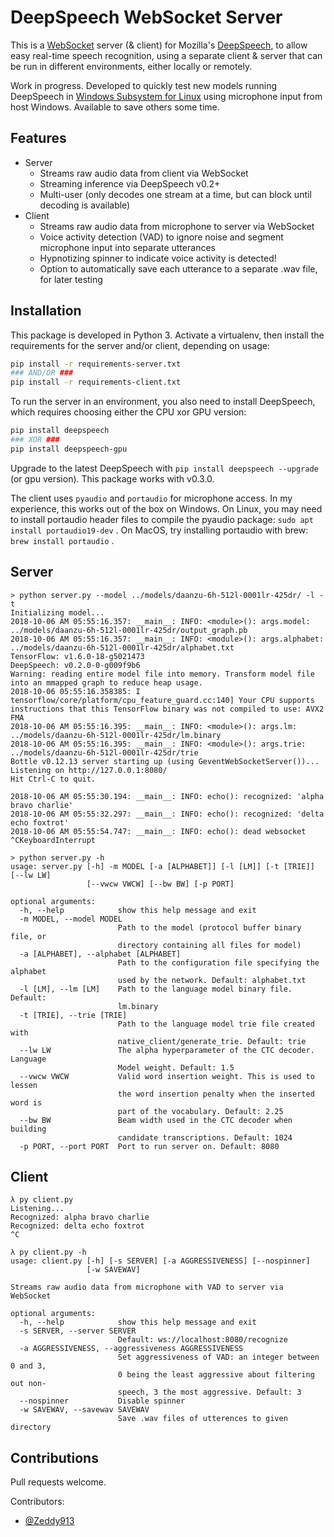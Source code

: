 # DeepSpeech WebSocket Server

This is a [WebSocket](https://en.wikipedia.org/wiki/WebSocket) server (& client) for Mozilla's [DeepSpeech](https://github.com/mozilla/DeepSpeech), to allow easy real-time speech recognition, using a separate client & server that can be run in different environments, either locally or remotely.

Work in progress. Developed to quickly test new models running DeepSpeech in [Windows Subsystem for Linux](https://docs.microsoft.com/en-us/windows/wsl/about) using microphone input from host Windows. Available to save others some time.

## Features

* Server
    - Streams raw audio data from client via WebSocket
    - Streaming inference via DeepSpeech v0.2+
    - Multi-user (only decodes one stream at a time, but can block until decoding is available)
* Client
    - Streams raw audio data from microphone to server via WebSocket
    - Voice activity detection (VAD) to ignore noise and segment microphone input into separate utterances
    - Hypnotizing spinner to indicate voice activity is detected!
    - Option to automatically save each utterance to a separate .wav file, for later testing

## Installation

This package is developed in Python 3.
Activate a virtualenv, then install the requirements for the server and/or client, depending on usage:

```bash
pip install -r requirements-server.txt
### AND/OR ###
pip install -r requirements-client.txt
```

To run the server in an environment, you also need to install DeepSpeech, which requires choosing either the CPU xor GPU version:

```bash
pip install deepspeech
### XOR ###
pip install deepspeech-gpu
```

Upgrade to the latest DeepSpeech with `pip install deepspeech --upgrade` (or gpu version). This package works with v0.3.0.

The client uses `pyaudio` and `portaudio` for microphone access. In my experience, this works out of the box on Windows. 
On Linux, you may need to install portaudio header files to compile the pyaudio package: `sudo apt install portaudio19-dev` .
On MacOS, try installing portaudio with brew: `brew install portaudio` .

## Server

```
> python server.py --model ../models/daanzu-6h-512l-0001lr-425dr/ -l -t
Initializing model...
2018-10-06 AM 05:55:16.357: __main__: INFO: <module>(): args.model: ../models/daanzu-6h-512l-0001lr-425dr/output_graph.pb
2018-10-06 AM 05:55:16.357: __main__: INFO: <module>(): args.alphabet: ../models/daanzu-6h-512l-0001lr-425dr/alphabet.txt
TensorFlow: v1.6.0-18-g5021473
DeepSpeech: v0.2.0-0-g009f9b6
Warning: reading entire model file into memory. Transform model file into an mmapped graph to reduce heap usage.
2018-10-06 05:55:16.358385: I tensorflow/core/platform/cpu_feature_guard.cc:140] Your CPU supports instructions that this TensorFlow binary was not compiled to use: AVX2 FMA
2018-10-06 AM 05:55:16.395: __main__: INFO: <module>(): args.lm: ../models/daanzu-6h-512l-0001lr-425dr/lm.binary
2018-10-06 AM 05:55:16.395: __main__: INFO: <module>(): args.trie: ../models/daanzu-6h-512l-0001lr-425dr/trie
Bottle v0.12.13 server starting up (using GeventWebSocketServer())...
Listening on http://127.0.0.1:8080/
Hit Ctrl-C to quit.

2018-10-06 AM 05:55:30.194: __main__: INFO: echo(): recognized: 'alpha bravo charlie'
2018-10-06 AM 05:55:32.297: __main__: INFO: echo(): recognized: 'delta echo foxtrot'
2018-10-06 AM 05:55:54.747: __main__: INFO: echo(): dead websocket
^CKeyboardInterrupt
```

```
> python server.py -h
usage: server.py [-h] -m MODEL [-a [ALPHABET]] [-l [LM]] [-t [TRIE]] [--lw LW]
                 [--vwcw VWCW] [--bw BW] [-p PORT]

optional arguments:
  -h, --help            show this help message and exit
  -m MODEL, --model MODEL
                        Path to the model (protocol buffer binary file, or
                        directory containing all files for model)
  -a [ALPHABET], --alphabet [ALPHABET]
                        Path to the configuration file specifying the alphabet
                        used by the network. Default: alphabet.txt
  -l [LM], --lm [LM]    Path to the language model binary file. Default:
                        lm.binary
  -t [TRIE], --trie [TRIE]
                        Path to the language model trie file created with
                        native_client/generate_trie. Default: trie
  --lw LW               The alpha hyperparameter of the CTC decoder. Language
                        Model weight. Default: 1.5
  --vwcw VWCW           Valid word insertion weight. This is used to lessen
                        the word insertion penalty when the inserted word is
                        part of the vocabulary. Default: 2.25
  --bw BW               Beam width used in the CTC decoder when building
                        candidate transcriptions. Default: 1024
  -p PORT, --port PORT  Port to run server on. Default: 8080
```

## Client

```
λ py client.py
Listening...
Recognized: alpha bravo charlie
Recognized: delta echo foxtrot
^C
```

```
λ py client.py -h
usage: client.py [-h] [-s SERVER] [-a AGGRESSIVENESS] [--nospinner]
                 [-w SAVEWAV]

Streams raw audio data from microphone with VAD to server via WebSocket

optional arguments:
  -h, --help            show this help message and exit
  -s SERVER, --server SERVER
                        Default: ws://localhost:8080/recognize
  -a AGGRESSIVENESS, --aggressiveness AGGRESSIVENESS
                        Set aggressiveness of VAD: an integer between 0 and 3,
                        0 being the least aggressive about filtering out non-
                        speech, 3 the most aggressive. Default: 3
  --nospinner           Disable spinner
  -w SAVEWAV, --savewav SAVEWAV
                        Save .wav files of utterences to given directory
```

## Contributions

Pull requests welcome.

Contributors:
* [@Zeddy913](https://github.com/Zeddy913)
